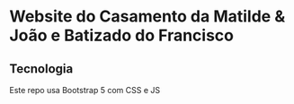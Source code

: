 # Website do Casamento da Matilde & João e Batizado do Francisco

## Tecnologia

Este repo usa Bootstrap 5 com CSS e JS